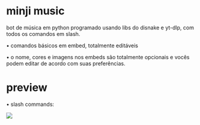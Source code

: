 # minji music
bot de música em python programado usando libs do disnake e yt-dlp, com todos os comandos em slash. 

&bull; comandos básicos em embed, totalmente editáveis

&bull; o nome, cores e imagens nos embeds são totalmente opcionais e vocês podem editar de acordo com suas preferências.




# preview

&bull; slash commands: 

<img src="https://64.media.tumblr.com/28accad015ce47d41da6517fd28a18de/b9cf111da0d625a4-5e/s400x600/84f8b12fe70cfa9bc9db03f1aaad54305e04aec5.png">
